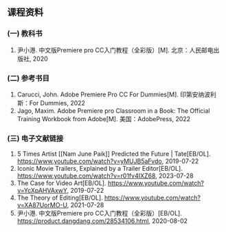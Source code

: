 ## 课程资料

### (一) 教科书

1. 尹小港. 中文版Premiere pro CC入门教程（全彩版）[M]. 北京：人民邮电出版社, 2020

### (二) 参考书目

1. Carucci, John. Adobe Premiere Pro CC For Dummies[M]. 印第安纳波利斯：For Dummies, 2022
2. Jago, Maxim. Adobe Premiere pro Classroom in a Book: The Official Training Workbook from Adobe[M]. 美国：AdobePress, 2022

### (三) 电子文献链接

1. 5 Times Artist [[Nam June Paik]] Predicted the Future | Tate[EB/OL]. https://www.youtube.com/watch?v=yMUJB5aFvdo, 2019-07-22
2. Iconic Movie Trailers, Explained by a Trailer Editor[EB/OL]. https://www.youtube.com/watch?v=r01fv4IXZ68, 2023-07-28
3. The Case for Video Art[EB/OL]. https://www.youtube.com/watch?v=YcXpAHVAxwY, 2019-07-22
4. The Theory of Editing[EB/OL]. https://www.youtube.com/watch?v=XA87UorMO-U, 2021-07-28
5. 尹小港. 中文版Premiere pro CC入门教程（全彩版）[EB/OL]. https://product.dangdang.com/28534106.html, 2020-08-02

